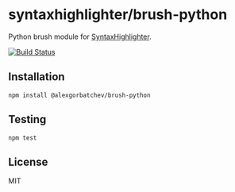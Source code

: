 # syntaxhighlighter/brush-python

Python brush module for [SyntaxHighlighter](https://github.com/syntaxhighlighter).

[![Build Status](https://travis-ci.org/syntaxhighlighter/brush-python.svg)](https://travis-ci.org/syntaxhighlighter/brush-python)

## Installation

    npm install @alexgorbatchev/brush-python

## Testing

    npm test

## License

MIT

